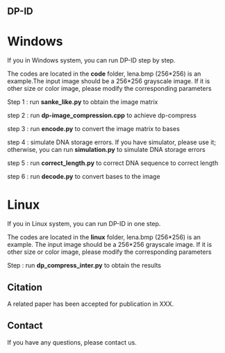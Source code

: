 ## DP-ID 
# Windows
If you in Windows system, you can run DP-ID step by step.

The codes are located in the **code** folder, lena.bmp (256\*256) is an example.The input image should be a 256\*256 grayscale image. If it is other size or color image, please modify the corresponding parameters

Step 1 : run **sanke_like.py** to obtain the image matrix
 
step 2 : run **dp-image_compression.cpp** to achieve dp-compress

step 3 : run **encode.py** to convert the image matrix to bases

step 4 : simulate DNA storage errors. If you have simulator, please use it; otherwise, you can run **simulation.py** to simulate DNA storage errors

step 5 : run **correct_length.py** to correct DNA sequence to correct length

step 6 : run **decode.py** to convert bases to the image
# Linux
If you in Linux system, you can run DP-ID in one step.

The codes are located in the **linux** folder, lena.bmp (256\*256) is an example. The input image should be a 256\*256 grayscale image. If it is other size or color image, please modify the corresponding parameters

Step : run **dp_compress_inter.py** to obtain the results

## Citation
A related paper has been accepted for publication in XXX.

## Contact
If you have any questions, please contact us.

